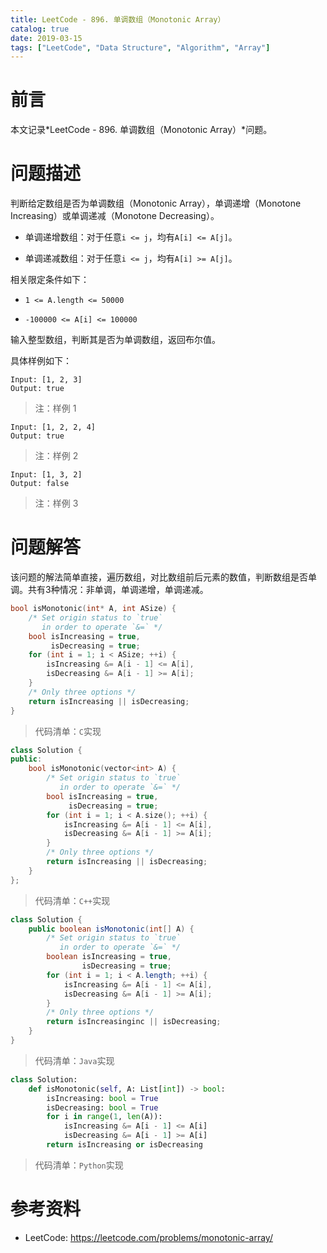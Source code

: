 ```yaml
---
title: LeetCode - 896. 单调数组（Monotonic Array）
catalog: true
date: 2019-03-15
tags: ["LeetCode", "Data Structure", "Algorithm", "Array"]
---
```


# 前言

本文记录*LeetCode - 896. 单调数组（Monotonic Array）*问题。

# 问题描述

判断给定数组是否为单调数组（Monotonic Array），单调递增（Monotone Increasing）或单调递减（Monotone Decreasing）。

- 单调递增数组：对于任意`i <= j`，均有`A[i] <= A[j]`。

- 单调递减数组：对于任意`i <= j`，均有`A[i] >= A[j]`。

相关限定条件如下：

- `1 <= A.length <= 50000`

- `-100000 <= A[i] <= 100000`

输入整型数组，判断其是否为单调数组，返回布尔值。

具体样例如下：

```
Input: [1, 2, 3]
Output: true
```
> 注：样例 1

```
Input: [1, 2, 2, 4]
Output: true
```
> 注：样例 2

```
Input: [1, 3, 2]
Output: false
```
> 注：样例 3

# 问题解答

该问题的解法简单直接，遍历数组，对比数组前后元素的数值，判断数组是否单调。共有3种情况：非单调，单调递增，单调递减。

```c
bool isMonotonic(int* A, int ASize) {
    /* Set origin status to `true`
       in order to operate `&=` */
    bool isIncreasing = true,
         isDecreasing = true;
    for (int i = 1; i < ASize; ++i) {
        isIncreasing &= A[i - 1] <= A[i],
        isDecreasing &= A[i - 1] >= A[i];
    }
    /* Only three options */
    return isIncreasing || isDecreasing;
}
```
> 代码清单：`C`实现

```c++
class Solution {
public:
    bool isMonotonic(vector<int> A) {
        /* Set origin status to `true`
           in order to operate `&=` */
        bool isIncreasing = true,
             isDecreasing = true;
        for (int i = 1; i < A.size(); ++i) {
            isIncreasing &= A[i - 1] <= A[i],
            isDecreasing &= A[i - 1] >= A[i];
        }
        /* Only three options */
        return isIncreasing || isDecreasing;
    }
};
```
> 代码清单：`C++`实现

```java
class Solution {
    public boolean isMonotonic(int[] A) {
        /* Set origin status to `true`
           in order to operate `&=` */
        boolean isIncreasing = true,
                isDecreasing = true;
        for (int i = 1; i < A.length; ++i) {
            isIncreasing &= A[i - 1] <= A[i],
            isDecreasing &= A[i - 1] >= A[i];
        }
        /* Only three options */
        return isIncreasinginc || isDecreasing;
    }
}
```
> 代码清单：`Java`实现

```python
class Solution:
    def isMonotonic(self, A: List[int]) -> bool:
        isIncreasing: bool = True
        isDecreasing: bool = True
        for i in range(1, len(A)):
            isIncreasing &= A[i - 1] <= A[i]
            isDecreasing &= A[i - 1] >= A[i]
        return isIncreasing or isDecreasing
```
> 代码清单：`Python`实现

# 参考资料

- LeetCode: https://leetcode.com/problems/monotonic-array/

